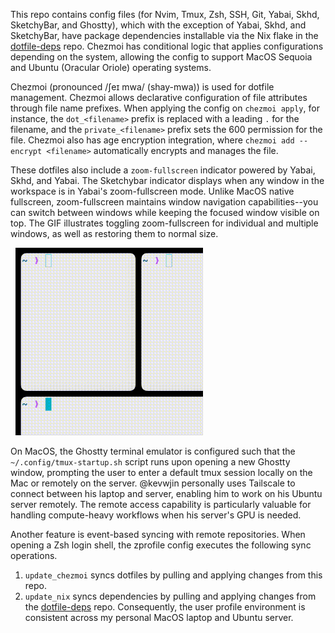 This repo contains config files (for Nvim, Tmux, Zsh, SSH, Git, Yabai, Skhd, SketchyBar, and Ghostty), which with the exception of Yabai, Skhd, and SketchyBar, have package dependencies installable via the Nix flake in the [dotfile-deps](https://www.github.com/kevwjin/dotfile-deps) repo. Chezmoi has conditional logic that applies configurations depending on the system, allowing the config to support MacOS Sequoia and Ubuntu (Oracular Oriole) operating systems.

Chezmoi (pronounced /ʃeɪ mwa/ (shay-mwa)) is used for dotfile management. Chezmoi allows declarative configuration of file attributes through file name prefixes. When applying the config on `chezmoi apply`, for instance, the `dot_<filename>` prefix is replaced with a leading `.` for the filename, and the `private_<filename>` prefix sets the 600 permission for the file. Chezmoi also has age encryption integration, where `chezmoi add --encrypt <filename>` automatically encrypts and manages the file.

These dotfiles also include a `zoom-fullscreen` indicator powered by Yabai, Skhd, and Yabai. The Sketchybar indicator displays when any window in the workspace is in Yabai's zoom-fullscreen mode. Unlike MacOS native fullscreen, zoom-fullscreen maintains window navigation capabilities--you can switch between windows while keeping the focused window visible on top. The GIF illustrates toggling zoom-fullscreen for individual and multiple windows, as well as restoring them to normal size.

&nbsp;
<img src="SketchybarDemo.gif" height="300">
&nbsp;

On MacOS, the Ghostty terminal emulator is configured such that the `~/.config/tmux-startup.sh` script runs upon opening a new Ghostty window, prompting the user to enter a default tmux session locally on the Mac or remotely on the server. @kevwjin personally uses Tailscale to connect between his laptop and server, enabling him to work on his Ubuntu server remotely. The remote access capability is particularly valuable for handling compute-heavy workflows when his server's GPU is needed.

Another feature is event-based syncing with remote repositories. When opening a Zsh login shell, the zprofile config executes the following sync operations.
1. `update_chezmoi` syncs dotfiles by pulling and applying changes from this repo.
2. `update_nix` syncs dependencies by pulling and applying changes from the [dotfile-deps](https://www.github.com/kevwjin/dotfile-deps) repo.
Consequently, the user profile environment is consistent across my personal MacOS laptop and Ubuntu server.
